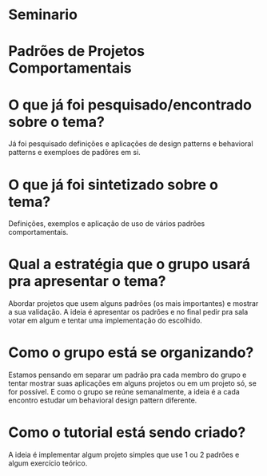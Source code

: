 # Seminario
# Padrões de Projetos Comportamentais

# O que já foi pesquisado/encontrado sobre o tema?
Já foi pesquisado definições e aplicações de design patterns e behavioral patterns e exemploes de padõres em si.

# O que já foi sintetizado sobre o tema?
Definições, exemplos e aplicação de uso de vários padrões comportamentais.

# Qual a estratégia que o grupo usará pra apresentar o tema?
Abordar projetos que usem alguns padrões (os mais importantes) e mostrar a sua validação. A ideia é apresentar os padrões e no final pedir pra sala votar em algum e tentar uma implementação do escolhido.

# Como o grupo está se organizando?
Estamos pensando em separar um padrão pra cada membro do grupo e tentar mostrar suas aplicações em alguns projetos ou em um projeto só, se for possível. E como o grupo se reúne semanalmente, a ideia é a cada encontro estudar um behavioral design pattern diferente.

# Como o tutorial está sendo criado?
A ideia é implementar algum projeto simples que use 1 ou 2 padrões e algum exercício teórico.

